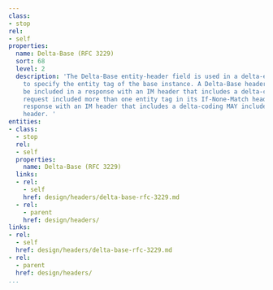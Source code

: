 ```yaml
---
class:
- stop
rel:
- self
properties:
  name: Delta-Base (RFC 3229)
  sort: 68
  level: 2
  description: 'The Delta-Base entity-header field is used in a delta-encoded response
    to specify the entity tag of the base instance. A Delta-Base header field MUST
    be included in a response with an IM header that includes a delta-coding, if the
    request included more than one entity tag in its If-None-Match header field. Any
    response with an IM header that includes a delta-coding MAY include a Delta-Base
    header. '
entities:
- class:
  - stop
  rel:
  - self
  properties:
    name: Delta-Base (RFC 3229)
  links:
  - rel:
    - self
    href: design/headers/delta-base-rfc-3229.md
  - rel:
    - parent
    href: design/headers/
links:
- rel:
  - self
  href: design/headers/delta-base-rfc-3229.md
- rel:
  - parent
  href: design/headers/
...
```

